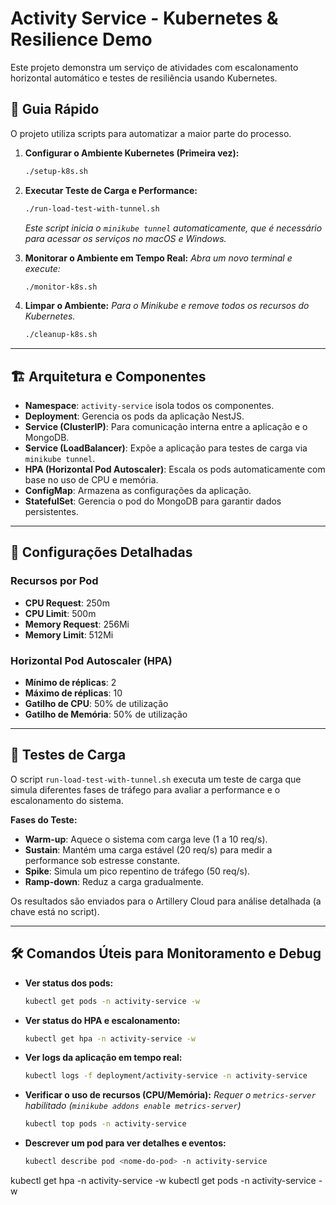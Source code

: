 # Activity Service - Kubernetes & Resilience Demo

Este projeto demonstra um serviço de atividades com escalonamento horizontal automático e testes de resiliência usando Kubernetes.

## 🚀 Guia Rápido

O projeto utiliza scripts para automatizar a maior parte do processo.

1.  **Configurar o Ambiente Kubernetes (Primeira vez):**
    ```bash
    ./setup-k8s.sh
    ```

2.  **Executar Teste de Carga e Performance:**
    ```bash
    ./run-load-test-with-tunnel.sh
    ```
    *Este script inicia o `minikube tunnel` automaticamente, que é necessário para acessar os serviços no macOS e Windows.*

3.  **Monitorar o Ambiente em Tempo Real:**
    *Abra um novo terminal e execute:*
    ```bash
    ./monitor-k8s.sh
    ```

4.  **Limpar o Ambiente:**
    *Para o Minikube e remove todos os recursos do Kubernetes.*
    ```bash
    ./cleanup-k8s.sh
    ```

---

## 🏗️ Arquitetura e Componentes

-   **Namespace**: `activity-service` isola todos os componentes.
-   **Deployment**: Gerencia os pods da aplicação NestJS.
-   **Service (ClusterIP)**: Para comunicação interna entre a aplicação e o MongoDB.
-   **Service (LoadBalancer)**: Expõe a aplicação para testes de carga via `minikube tunnel`.
-   **HPA (Horizontal Pod Autoscaler)**: Escala os pods automaticamente com base no uso de CPU e memória.
-   **ConfigMap**: Armazena as configurações da aplicação.
-   **StatefulSet**: Gerencia o pod do MongoDB para garantir dados persistentes.

---

## 🔧 Configurações Detalhadas

### Recursos por Pod
-   **CPU Request**: 250m
-   **CPU Limit**: 500m
-   **Memory Request**: 256Mi
-   **Memory Limit**: 512Mi

### Horizontal Pod Autoscaler (HPA)
-   **Mínimo de réplicas**: 2
-   **Máximo de réplicas**: 10
-   **Gatilho de CPU**: 50% de utilização
-   **Gatilho de Memória**: 50% de utilização

---

## 🧪 Testes de Carga

O script `run-load-test-with-tunnel.sh` executa um teste de carga que simula diferentes fases de tráfego para avaliar a performance e o escalonamento do sistema.

**Fases do Teste:**
-   **Warm-up**: Aquece o sistema com carga leve (1 a 10 req/s).
-   **Sustain**: Mantém uma carga estável (20 req/s) para medir a performance sob estresse constante.
-   **Spike**: Simula um pico repentino de tráfego (50 req/s).
-   **Ramp-down**: Reduz a carga gradualmente.

Os resultados são enviados para o Artillery Cloud para análise detalhada (a chave está no script).

---

## 🛠️ Comandos Úteis para Monitoramento e Debug

-   **Ver status dos pods:**
    ```bash
    kubectl get pods -n activity-service -w
    ```

-   **Ver status do HPA e escalonamento:**
    ```bash
    kubectl get hpa -n activity-service -w
    ```

-   **Ver logs da aplicação em tempo real:**
    ```bash
    kubectl logs -f deployment/activity-service -n activity-service
    ```

-   **Verificar o uso de recursos (CPU/Memória):**
    *Requer o `metrics-server` habilitado (`minikube addons enable metrics-server`)*
    ```bash
    kubectl top pods -n activity-service
    ```

-   **Descrever um pod para ver detalhes e eventos:**
    ```bash
    kubectl describe pod <nome-do-pod> -n activity-service
    ```



kubectl get hpa -n activity-service -w
kubectl get pods -n activity-service -w